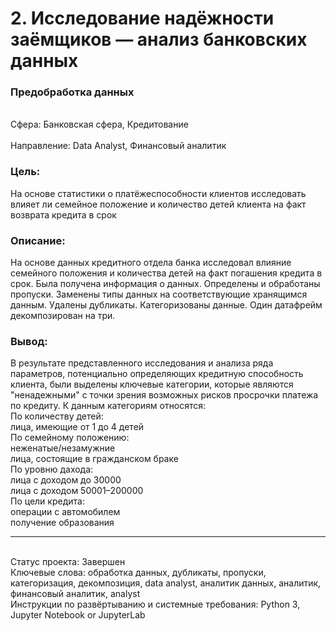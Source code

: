 # 2. Исследование надёжности заёмщиков — анализ банковских данных	
### Предобработка данных	
<br>Сфера: Банковская сфера, Кредитование	
<br>Направление: Data Analyst, Финансовый аналитик	
### Цель: 
На основе статистики о платёжеспособности клиентов исследовать влияет ли семейное положение и количество детей клиента на факт возврата кредита в срок	
### Описание: 
На основе данных кредитного отдела банка исследовал влияние семейного положения и количества детей на факт погашения кредита в срок. Была получена информация о данных. Определены и обработаны пропуски. Заменены типы данных на соответствующие хранящимся данным. Удалены дубликаты. Категоризованы данные. Один датафрейм декомпозирован на три.	
### Вывод: 
В результате представленного исследования и анализа ряда параметров, потенциально определяющих кредитную способность клиента, были выделены ключевые категории, которые являются "ненадежными" с точки зрения возможных рисков просрочки платежа по кредиту. К данным категориям относятся:
<br>По количеству детей:
<br>лица, имеющие от 1 до 4 детей
<br>По семейному положению:
<br>неженатые/незамужние
<br>лица, состоящие в гражданском браке
<br>По уровню дахода:
<br>лица с доходом до 30000
<br>лица с доходом 50001–200000
<br>По цели кредита:
<br>операции с автомобилем
<br>получение образования
***
<br>Статус проекта: Завершен
<br>Ключевые слова: обработка данных, дубликаты, пропуски, категоризация, декомпозиция,	data analyst, аналитик данных, аналитик, финансовый аналитик, analyst
<br>Инструкции по развёртыванию и системные требования: Python 3, Jupyter Notebook or JupyterLab

